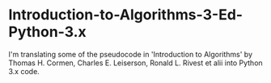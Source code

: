 # Introduction-to-Algorithms-3-Ed-Python-3.x

I'm translating some of the pseudocode in 'Introduction to Algorithms' by Thomas H. Cormen, Charles E. Leiserson, Ronald L. Rivest et alii
into Python 3.x code.
